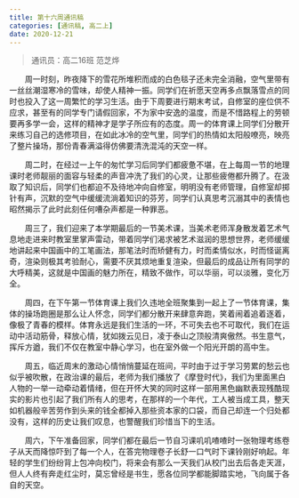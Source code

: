 ```yaml
---
title: 第十六周通讯稿
categories: [通讯稿, 高二上]
date: 2020-12-21
---
```


> 通讯员：高二16班 范芝烨

　　周一时刻，昨夜降下的雪花所堆积而成的白色毯子还未完全消融，空气里带有一丝丝潮湿寒冷的雪味，却使人精神一振。同学们在祈愿天空再多点飘落雪点的同时也投入了这一周繁忙的学习生活。由于下周要进行期末考试，自修室的座位供不应求，甚至有的同学专门请假回家，不为家中安逸的温度，而是不惜路程上的劳顿要再多学一会，这样的精神才是学子所应有的态度。周一的体育课上同学们分散开来练习自己的选修项目，在如此冰冷的空气里，同学们的热情如太阳般嘹亮，映亮了整片操场，那份青春满溢得仿佛要清洗混沌的天空一样。

　　周二时，在经过一上午的匆忙学习后同学们都疲惫不堪，在上每周一节的地理课时老师靓丽的面容与轻柔的声音冲洗了我们的心灵，让那些疲倦都升腾了。在汲取了知识后，同学们也都迫不及待地冲向自修室，明明没有老师管理，自修室却掷针有声，沉默的空气中缓缓流淌着知识的芬芳，同学们认真思考沉溺其中的表情也昭然揭示了此时此刻任何嘈杂声都是一种罪恶。

　　周三了，我们迎来了本学期最后的一节美术课，当美术老师浑身散发着艺术气息地走进来时教室里掌声雷动，带着同学们渴求被艺术滋润的思想世界，老师缓缓地讲起来中国画中的工笔画法，那笔法时而矫健有力，时而柔情似水，时而怪诞离奇，渲染则极其考验耐心，需要不厌其烦地重复渲染，但最后的成品让所有同学的大呼精美，这就是中国画的魅力所在，精致不做作，可以华丽，可以淡雅，变化万全。

　　周四，在下午第一节体育课上我们久违地全班聚集到一起上了一节体育课，集体的操场跑圈是那么让人怀念，同学们都分散开来肆意奔跑，笑着闹着追着逐着，像极了青春的模样。体育永远是我们生活的一环，不可失去也不可取代，我们在运动中活动筋骨，释放心情，犹如拨云见日，凌于泰山之顶般清爽傲然。书生意气，挥斥方遒，我们不仅在教室中静心学习，也在室外做一个阳光开朗的高中生。

　　周五，临近周末的激动心情悄悄蔓延在班间，平时由于过于学习劳累的愁云也似乎被吹散，在政治课的最后，老师为我们播放了《摩登时代》，我们为里面黑白人物的一举一动牵动着情绪，但在开怀大笑的同时这样一部用黑色幽默表现残酷现实的影片也引起了我们所有人的思考，在那样的一个年代，工人被当成工具，整天如机器般辛苦劳作到头来的钱全都掉入那些资本家的口袋，而自己却连一个归处都没有，这样的历史让我们叹息，也警醒我们珍惜当下的生活。

　　周六，下午准备回家，同学们都在最后一节自习课叽叽喳喳时一张物理考练卷子从天而降惊吓到了每一个人，在答完物理卷子长舒一口气时下课铃刚好响起。年轻的学生们纷纷背上包冲向校门，将来会有那么一天我们从校门出去后各走天涯，但人人终有奔走红尘时，莫忘曾经是书生，愿各位同学都能脚踏实地，飞向属于各自的天空。
